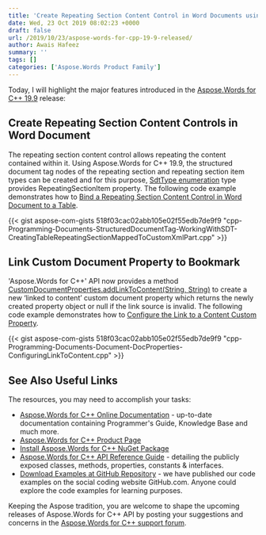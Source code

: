 ```yaml
---
title: 'Create Repeating Section Content Control in Word Documents using C++'
date: Wed, 23 Oct 2019 08:02:23 +0000
draft: false
url: /2019/10/23/aspose-words-for-cpp-19-9-released/
author: Awais Hafeez
summary: ''
tags: []
categories: ['Aspose.Words Product Family']
---
```


Today, I will highlight the major features introduced in the [Aspose.Words for C++ 19.9][1] release:

## Create Repeating Section Content Controls in Word Document

The repeating section content control allows repeating the content contained within it. Using Aspose.Words for C++ 19.9, the structured document tag nodes of the repeating section and repeating section item types can be created and for this purpose, [SdtType enumeration][2] type provides RepeatingSectionItem property. The following code example demonstrates how to [Bind a Repeating Section Content Control in Word Document to a Table][3].

{{< gist aspose-com-gists 518f03cac02abb105e02f55edb7de9f9 "cpp-Programming-Documents-StructuredDocumentTag-WorkingWithSDT-CreatingTableRepeatingSectionMappedToCustomXmlPart.cpp" >}}

## Link Custom Document Property to Bookmark

'Aspose.Words for C++' API now provides a method [CustomDocumentProperties.addLinkToContent(String, String)][4] to create a new ‘linked to content’ custom document property which returns the newly created property object or null if the link source is invalid. The following code example demonstrates how to [Configure the Link to a Content Custom Property][5].

{{< gist aspose-com-gists 518f03cac02abb105e02f55edb7de9f9 "cpp-Programming-Documents-Document-DocProperties-ConfiguringLinkToContent.cpp" >}}

## See Also Useful Links

The resources, you may need to accomplish your tasks:

*   [Aspose.Words for C++ Online Documentation][6] - up-to-date documentation containing Programmer's Guide, Knowledge Base and much more.
*   [Aspose.Words for C++ Product Page][7]
*   [Install Aspose.Words for C++ NuGet Package][8]
*   [Aspose.Words for C++ API Reference Guide][9] - detailing the publicly exposed classes, methods, properties, constants & interfaces.
*   [Download Examples at GitHub Repository][10] - we have published our code examples on the social coding website GitHub.com. Anyone could explore the code examples for learning purposes.

Keeping the Aspose tradition, you are welcome to shape the upcoming releases of Aspose.Words for C++ API by posting your suggestions and concerns in the [Aspose.Words for C++ support forum][11].




[1]: https://downloads.aspose.com/words/cpp/new-releases/-aspose.words-for-c---19.9/
[2]: https://apireference.aspose.com/cpp/words/namespace/aspose.words.markup/#a857aa9a59398c85d6ad07f20c4123ae7
[3]: https://docs.aspose.com/display/wordscpp/Working+with+Content+Control+SDT#WorkingwithContentControlSDT-WorkingwithRepeatingSectionContentControl
[4]: https://apireference.aspose.com/cpp/words/class/aspose.words.properties.custom_document_properties/#a7663e73880d141e99ad3a51cd4fce64c
[5]: https://docs.aspose.com/display/wordscpp/Working+with+Document#WorkingwithDocument-ConfigureLinktoContentProperty
[6]: https://docs.aspose.com/display/wordscpp/Home
[7]: https://products.aspose.com/words/cpp
[8]: https://www.nuget.org/packages/Aspose.Words.Cpp/
[9]: https://apireference.aspose.com/cpp/words
[10]: https://github.com/aspose-words/Aspose.words-for-C
[11]: https://forum.aspose.com/c/words





